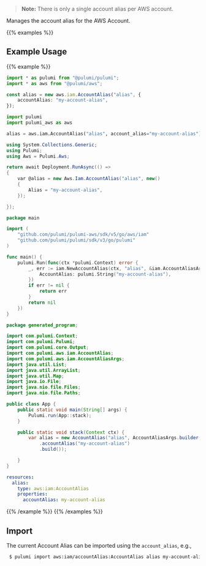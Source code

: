 > **Note:** There is only a single account alias per AWS account.

Manages the account alias for the AWS Account.

{{% examples %}}
## Example Usage
{{% example %}}

```typescript
import * as pulumi from "@pulumi/pulumi";
import * as aws from "@pulumi/aws";

const alias = new aws.iam.AccountAlias("alias", {
    accountAlias: "my-account-alias",
});
```
```python
import pulumi
import pulumi_aws as aws

alias = aws.iam.AccountAlias("alias", account_alias="my-account-alias")
```
```csharp
using System.Collections.Generic;
using Pulumi;
using Aws = Pulumi.Aws;

return await Deployment.RunAsync(() => 
{
    var @alias = new Aws.Iam.AccountAlias("alias", new()
    {
        Alias = "my-account-alias",
    });

});
```
```go
package main

import (
	"github.com/pulumi/pulumi-aws/sdk/v5/go/aws/iam"
	"github.com/pulumi/pulumi/sdk/v3/go/pulumi"
)

func main() {
	pulumi.Run(func(ctx *pulumi.Context) error {
		_, err := iam.NewAccountAlias(ctx, "alias", &iam.AccountAliasArgs{
			AccountAlias: pulumi.String("my-account-alias"),
		})
		if err != nil {
			return err
		}
		return nil
	})
}
```
```java
package generated_program;

import com.pulumi.Context;
import com.pulumi.Pulumi;
import com.pulumi.core.Output;
import com.pulumi.aws.iam.AccountAlias;
import com.pulumi.aws.iam.AccountAliasArgs;
import java.util.List;
import java.util.ArrayList;
import java.util.Map;
import java.io.File;
import java.nio.file.Files;
import java.nio.file.Paths;

public class App {
    public static void main(String[] args) {
        Pulumi.run(App::stack);
    }

    public static void stack(Context ctx) {
        var alias = new AccountAlias("alias", AccountAliasArgs.builder()        
            .accountAlias("my-account-alias")
            .build());

    }
}
```
```yaml
resources:
  alias:
    type: aws:iam:AccountAlias
    properties:
      accountAlias: my-account-alias
```
{{% /example %}}
{{% /examples %}}

## Import

The current Account Alias can be imported using the `account_alias`, e.g.,

```sh
 $ pulumi import aws:iam/accountAlias:AccountAlias alias my-account-alias
```

 